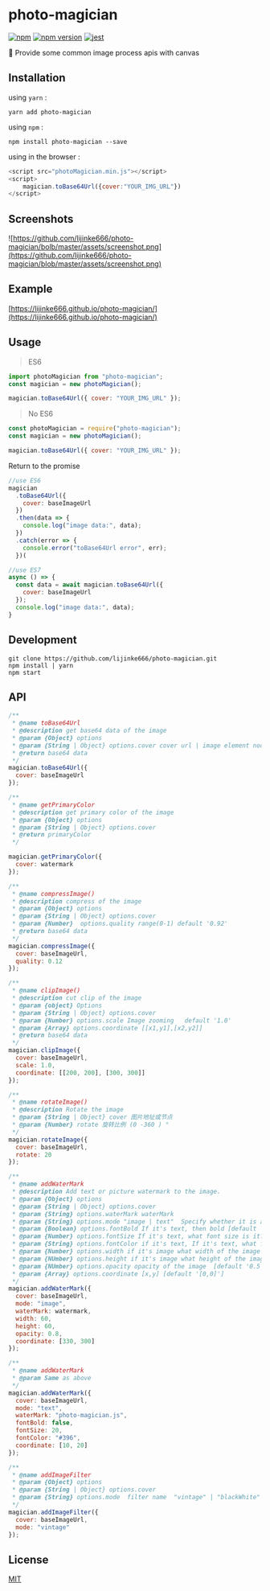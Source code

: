 # photo-magician

[![npm](https://img.shields.io/npm/dm/photo-magician.svg?style=flat-square)](https://www.npmjs.com/package/photo-magician)
[![npm version](https://img.shields.io/npm/v/photo-magician.svg?style=flat-square)](https://badge.fury.io/js/photo-magician)
[![jest](https://facebook.github.io/jest/img/jest-badge.svg)](https://github.com/facebook/jest)

:art: Provide some common image process apis with canvas

## Installation

using `yarn` :

```
yarn add photo-magician
```

using `npm` :

```
npm install photo-magician --save
```

using in the browser : 

```js
<script src="photoMagician.min.js"></script>
<script>
    magician.toBase64Url({cover:"YOUR_IMG_URL"})
</script>
```

## Screenshots

![https://github.com/lijinke666/photo-magician/bolb/master/assets/screenshot.png](https://github.com/lijinke666/photo-magician/blob/master/assets/screenshot.png)

## Example

[https://lijinke666.github.io/photo-magician/](https://lijinke666.github.io/photo-magician/)

## Usage

> ES6

```js
import photoMagician from "photo-magician";
const magician = new photoMagician();

magician.toBase64Url({ cover: "YOUR_IMG_URL" });
```

> No ES6

```js
const photoMagician = require("photo-magician");
const magician = new photoMagician();

magician.toBase64Url({ cover: "YOUR_IMG_URL" });
```

Return to the promise

```js
//use ES6
magician
  .toBase64Url({
    cover: baseImageUrl
  })
  .then(data => {
    console.log("image data:", data);
  })
  .catch(error => {
    console.error("toBase64Url error", err);
  })(

//use ES7
async () => {
  const data = await magician.toBase64Url({
    cover: baseImageUrl
  });
  console.log("image data:", data);
}
```

## Development

```
git clone https://github.com/lijinke666/photo-magician.git
npm install | yarn
npm start
```

## API

```js
/**
 * @name toBase64Url
 * @description get base64 data of the image
 * @param {Object} options
 * @param {String | Object} options.cover cover url | image element node   The next cover parameter is the same as this.
 * @return base64 data
 */
magician.toBase64Url({
  cover: baseImageUrl
});

/**
 * @name getPrimaryColor
 * @description get primary color of the image
 * @param {Object} options
 * @param {String | Object} options.cover
 * @return primaryColor
 */

magician.getPrimaryColor({
  cover: watermark
});

/**
 * @name compressImage()
 * @description compress of the image
 * @param {Object} options
 * @param {String | Object} options.cover
 * @param {Number}  options.quality range(0-1) default '0.92'
 * @return base64 data
 */
magician.compressImage({
  cover: baseImageUrl,
  quality: 0.12
});

/**
 * @name clipImage()
 * @description cut clip of the image
 * @param {object} Options
 * @param {String | Object} options.cover
 * @param {Number} options.scale Image zooming   default '1.0'
 * @param {Array} options.coordinate [[x1,y1],[x2,y2]]
 * @return base64 data
 */
magician.clipImage({
  cover: baseImageUrl,
  scale: 1.0,
  coordinate: [[200, 200], [300, 300]]
});

/**
 * @name rotateImage()
 * @description Rotate the image
 * @param {String | Object} cover 图片地址或节点
 * @param {Number} rotate 旋转比例 (0 -360 ) °
 */
magician.rotateImage({
  cover: baseImageUrl,
  rotate: 20
});

/**
 * @name addWaterMark
 * @description Add text or picture watermark to the image.
 * @param {Object} options
 * @param {String | Object} options.cover
 * @param {String} options.waterMark waterMark
 * @param {String} options.mode "image | text"  Specify whether it is a image or a text. [default 'text']
 * @param {Boolean} options.fontBold If it's text, then bold [default 'true']
 * @param {Number} options.fontSize If it's text, what font size is it?  [default 20]
 * @param {String} options.fontColor if it's text, If it's text, what font color is it? [default'rgba(255,255,255,.5)']
 * @param {Number} options.width if it's image what width of the image [default '50']
 * @param {NUmber} options.height if it's image what height of the image [default '50']
 * @param {NUmber} options.opacity opacity of the image  [default '0.5']
 * @param {Array} options.coordinate [x,y] [default '[0,0]']
 */
magician.addWaterMark({
  cover: baseImageUrl,
  mode: "image",
  waterMark: watermark,
  width: 60,
  height: 60,
  opacity: 0.8,
  coordinate: [330, 300]
});

/**
 * @name addWaterMark
 * @param Same as above
 */
magician.addWaterMark({
  cover: baseImageUrl,
  mode: "text",
  waterMark: "photo-magician.js",
  fontBold: false,
  fontSize: 20,
  fontColor: "#396",
  coordinate: [10, 20]
});

/**
 * @name addImageFilter
 * @param {Object} options
 * @param {String | Object} options.cover
 * @param {String} options.mode  filter name  "vintage" | "blackWhite" | "relief" | "blur"
 */
magician.addImageFilter({
  cover: baseImageUrl,
  mode: "vintage"
});
```

## License

[MIT](https://github.com/photo-magician/blob/master/LICENCE)
